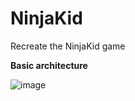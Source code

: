 # NinjaKid
Recreate the NinjaKid game

**Basic architecture**

![image](https://user-images.githubusercontent.com/20471600/121534178-f2c7e580-ca3b-11eb-9a93-b3663f9b9e5c.png)


